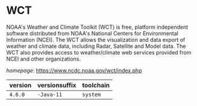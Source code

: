 # WCT

NOAA's Weather and Climate Toolkit (WCT) is free, platform independent software  distributed from NOAA's National Centers for Environmental Information (NCEI).  The WCT allows the visualization and data export of weather and climate data,  including Radar, Satellite and Model data. The WCT also provides access to  weather/climate web services provided from NCEI and other organizations.

*homepage*: <https://www.ncdc.noaa.gov/wct/index.php>

version | versionsuffix | toolchain
--------|---------------|----------
``4.6.0`` | ``-Java-11`` | ``system``
